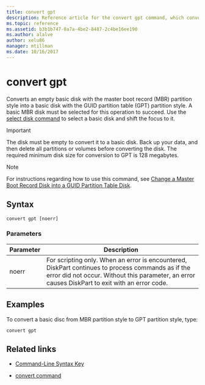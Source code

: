 ```yaml
---
title: convert gpt
description: Reference article for the convert gpt command, which converts an empty basic disk with the master boot record (MBR) partition style into a basic disk with the GUID partition table (GPT) partition style.
ms.topic: reference
ms.assetid: b3b1b747-0a7a-4be2-8487-2c4be16ee190
ms.author: alalve
author: xelu86
manager: mtillman
ms.date: 10/16/2017
---
```


# convert gpt

Converts an empty basic disk with the master boot record (MBR) partition style into a basic disk with the GUID partition table (GPT) partition style. A basic MBR disk must be selected for this operation to succeed. Use the [select disk command](select-disk.md) to select a basic disk and shift the focus to it.

> [!IMPORTANT]
> The disk must be empty to convert it to a basic disk. Back up your data, and then delete all partitions or volumes before converting the disk. The required minimum disk size for conversion to GPT is 128 megabytes.

> [!NOTE]
> For instructions regarding how to use this command, see [Change a Master Boot Record Disk into a GUID Partition Table Disk](/previous-versions/windows/it-pro/windows-server-2008-r2-and-2008/cc725671(v=ws.11)).

## Syntax

```
convert gpt [noerr]
```

### Parameters

| Parameter | Description |
| --------- | ----------- |
| noerr | For scripting only. When an error is encountered, DiskPart continues to process commands as if the error did not occur. Without this parameter, an error causes DiskPart to exit with an error code. |

## Examples

To convert a basic disc from MBR partition style to GPT partition style, type:

```
convert gpt
```

## Related links

- [Command-Line Syntax Key](command-line-syntax-key.md)

- [convert command](convert.md)
